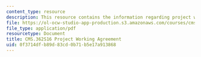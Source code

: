 ```yaml
---
content_type: resource
description: This resource contains the information regarding project working agreement.
file: https://ol-ocw-studio-app-production.s3.amazonaws.com/courses/cms-362-civic-media-codesign-studio-spring-2016/0f3714dfb89d83cd0b71b5e17a913868_MITCMS_362S16_ProjectWork.pdf
file_type: application/pdf
resourcetype: Document
title: CMS.362S16 Project Working Agreement
uid: 0f3714df-b89d-83cd-0b71-b5e17a913868
---
```

